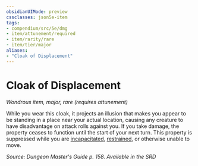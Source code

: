 ```yaml
---
obsidianUIMode: preview
cssclasses: json5e-item
tags:
- compendium/src/5e/dmg
- item/attunement/required
- item/rarity/rare
- item/tier/major
aliases: 
- "Cloak of Displacement"
---
```

# Cloak of Displacement
*Wondrous item, major, rare (requires attunement)*  


While you wear this cloak, it projects an illusion that makes you appear to be standing in a place near your actual location, causing any creature to have disadvantage on attack rolls against you. If you take damage, the property ceases to function until the start of your next turn. This property is suppressed while you are [incapacitated](Mechanics/Rules/conditions.md#Incapacitated), [restrained](Mechanics/Rules/conditions.md#Restrained), or otherwise unable to move.

*Source: Dungeon Master's Guide p. 158. Available in the <span title='Systems Reference Document (5.1)'>SRD</span>*